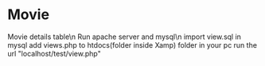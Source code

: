 # Movie
Movie details table\n
Run apache server and mysql\n
import view.sql in mysql 
add views.php to htdocs(folder inside Xamp) folder in your pc
run the url "localhost/test/view.php"
